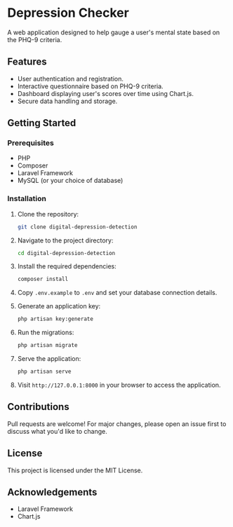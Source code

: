 # Depression Checker

A web application designed to help gauge a user's mental state based on the PHQ-9 criteria.

## Features

- User authentication and registration.
- Interactive questionnaire based on PHQ-9 criteria.
- Dashboard displaying user's scores over time using Chart.js.
- Secure data handling and storage.

## Getting Started

### Prerequisites

- PHP
- Composer
- Laravel Framework
- MySQL (or your choice of database)

### Installation

1. Clone the repository:
    ```bash
    git clone digital-depression-detection
    ```

2. Navigate to the project directory:
    ```bash
    cd digital-depression-detection
    ```

3. Install the required dependencies:
    ```bash
    composer install
    ```

4. Copy `.env.example` to `.env` and set your database connection details.

5. Generate an application key:
    ```bash
    php artisan key:generate
    ```

6. Run the migrations:
    ```bash
    php artisan migrate
    ```

7. Serve the application:
    ```bash
    php artisan serve
    ```

8. Visit `http://127.0.0.1:8000` in your browser to access the application.

## Contributions

Pull requests are welcome! For major changes, please open an issue first to discuss what you'd like to change.

## License

This project is licensed under the MIT License.

## Acknowledgements

- Laravel Framework
- Chart.js

